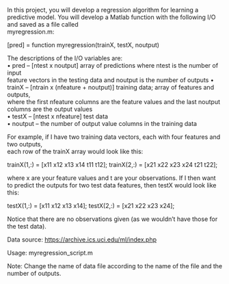 In this	project, you will develop a regression algorithm for learning a	predictive model.	You	
will	develop	a	Matlab	function	with	the	following	I/O	and	saved	as	a	file	called	
myregression.m:	
	
[pred] = function myregression(trainX, testX, noutput)
	
The	descriptions	of	the	I/O	variables	are:	
• pred	–	[ntest	x	noutput]	array	of	predictions	where	ntest	is	the	number	of	input	
feature	vectors	in	the	testing	data	and	noutput	is	the	number	of	outputs	
• trainX	–	[ntrain	x	(nfeature	+	noutput)]	training	data;	array	of	features	and	outputs,	
where	the	first	nfeature	columns	are	the	feature	values	and	the	last	noutput	
columns	are	the	output	values	
• testX	–	[ntest	x	nfeature]	test	data	
• noutput	–	the	number	of	output	value	columns	in	the	training	data	
	
For	example,	if	I	have	two	training	data	vectors,	each	with	four	features	and	two	outputs,	
each	row	of	the	trainX	array	would	look	like	this:	
	
trainX(1,:) = [x11 x12 x13 x14 t11 t12];
trainX(2,:) = [x21 x22 x23 x24 t21 t22];
	
where	x	are	your	feature	values	and	t	are	your	observations.	If	I	then	want	to	predict	the	
outputs	for	two	test	data	features,	then	testX	would	look	like	this:	
	
testX(1,:) = [x11 x12 x13 x14];
testX(2,:) = [x21 x22 x23 x24];
	
Notice	that	there	are	no	observations	given	(as	we	wouldn’t	have	those	for	the	test	data).	

Data source: https://archive.ics.uci.edu/ml/index.php

Usage: myregression_script.m

Note: Change the name of data file according to the name of the file and the number of outputs.
